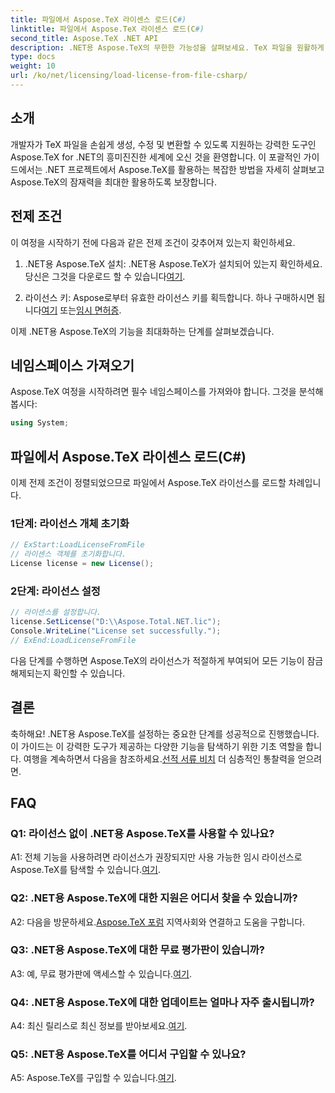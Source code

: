 ```yaml
---
title: 파일에서 Aspose.TeX 라이센스 로드(C#)
linktitle: 파일에서 Aspose.TeX 라이센스 로드(C#)
second_title: Aspose.TeX .NET API
description: .NET용 Aspose.TeX의 무한한 가능성을 살펴보세요. TeX 파일을 원활하게 생성, 수정 및 변환합니다.
type: docs
weight: 10
url: /ko/net/licensing/load-license-from-file-csharp/
---
```

## 소개

개발자가 TeX 파일을 손쉽게 생성, 수정 및 변환할 수 있도록 지원하는 강력한 도구인 Aspose.TeX for .NET의 흥미진진한 세계에 오신 것을 환영합니다. 이 포괄적인 가이드에서는 .NET 프로젝트에서 Aspose.TeX를 활용하는 복잡한 방법을 자세히 살펴보고 Aspose.TeX의 잠재력을 최대한 활용하도록 보장합니다.

## 전제 조건

이 여정을 시작하기 전에 다음과 같은 전제 조건이 갖추어져 있는지 확인하세요.

1.  .NET용 Aspose.TeX 설치: .NET용 Aspose.TeX가 설치되어 있는지 확인하세요. 당신은 그것을 다운로드 할 수 있습니다[여기](https://releases.aspose.com/tex/net/).

2.  라이선스 키: Aspose로부터 유효한 라이선스 키를 획득합니다. 하나 구매하시면 됩니다[여기](https://purchase.aspose.com/buy) 또는[임시 면허증](https://purchase.aspose.com/temporary-license/).

이제 .NET용 Aspose.TeX의 기능을 최대화하는 단계를 살펴보겠습니다.

## 네임스페이스 가져오기

Aspose.TeX 여정을 시작하려면 필수 네임스페이스를 가져와야 합니다. 그것을 분석해 봅시다:

```csharp
using System;
```

## 파일에서 Aspose.TeX 라이센스 로드(C#)

이제 전제 조건이 정렬되었으므로 파일에서 Aspose.TeX 라이선스를 로드할 차례입니다.

### 1단계: 라이선스 개체 초기화

```csharp
// ExStart:LoadLicenseFromFile
// 라이센스 객체를 초기화합니다.
License license = new License();
```

### 2단계: 라이선스 설정

```csharp
// 라이센스를 설정합니다.
license.SetLicense("D:\\Aspose.Total.NET.lic");
Console.WriteLine("License set successfully.");
// ExEnd:LoadLicenseFromFile
```

다음 단계를 수행하면 Aspose.TeX의 라이선스가 적절하게 부여되어 모든 기능이 잠금 해제되는지 확인할 수 있습니다.

## 결론

 축하해요! .NET용 Aspose.TeX를 설정하는 중요한 단계를 성공적으로 진행했습니다. 이 가이드는 이 강력한 도구가 제공하는 다양한 기능을 탐색하기 위한 기초 역할을 합니다. 여행을 계속하면서 다음을 참조하세요.[선적 서류 비치](https://reference.aspose.com/tex/net/) 더 심층적인 통찰력을 얻으려면.

## FAQ

### Q1: 라이선스 없이 .NET용 Aspose.TeX를 사용할 수 있나요?

 A1: 전체 기능을 사용하려면 라이선스가 권장되지만 사용 가능한 임시 라이선스로 Aspose.TeX를 탐색할 수 있습니다.[여기](https://purchase.aspose.com/temporary-license/).

### Q2: .NET용 Aspose.TeX에 대한 지원은 어디서 찾을 수 있습니까?

 A2: 다음을 방문하세요.[Aspose.TeX 포럼](https://forum.aspose.com/c/tex/47) 지역사회와 연결하고 도움을 구합니다.

### Q3: .NET용 Aspose.TeX에 대한 무료 평가판이 있습니까?

 A3: 예, 무료 평가판에 액세스할 수 있습니다.[여기](https://releases.aspose.com/).

### Q4: .NET용 Aspose.TeX에 대한 업데이트는 얼마나 자주 출시됩니까?

 A4: 최신 릴리스로 최신 정보를 받아보세요.[여기](https://releases.aspose.com/tex/net/).

### Q5: .NET용 Aspose.TeX를 어디서 구입할 수 있나요?

 A5: Aspose.TeX를 구입할 수 있습니다.[여기](https://purchase.aspose.com/buy).